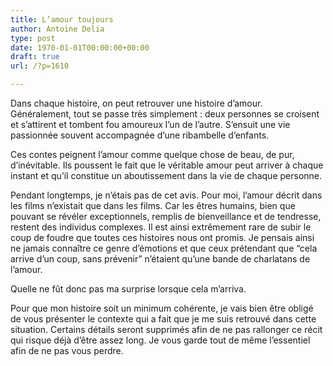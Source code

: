 ```yaml
---
title: L’amour toujours
author: Antoine Delia
type: post
date: 1970-01-01T00:00:00+00:00
draft: true
url: /?p=1610

---
```

Dans chaque histoire, on peut retrouver une histoire d&#8217;amour. Généralement, tout se passe très simplement : deux personnes se croisent et s&#8217;attirent et tombent fou amoureux l&#8217;un de l&#8217;autre. S&#8217;ensuit une vie passionnée souvent accompagnée d&#8217;une ribambelle d&#8217;enfants.

Ces contes peignent l&#8217;amour comme quelque chose de beau, de pur, d&#8217;inévitable. Ils poussent le fait que le véritable amour peut arriver à chaque instant et qu&#8217;il constitue un aboutissement dans la vie de chaque personne.

Pendant longtemps, je n&#8217;étais pas de cet avis. Pour moi, l&#8217;amour décrit dans les films n&#8217;existait que dans les films. Car les êtres humains, bien que pouvant se révéler exceptionnels, remplis de bienveillance et de tendresse, restent des individus complexes. Il est ainsi extrêmement rare de subir le coup de foudre que toutes ces histoires nous ont promis. Je pensais ainsi ne jamais connaître ce genre d&#8217;émotions et que ceux prétendant que &#8220;cela arrive d&#8217;un coup, sans prévenir&#8221; n&#8217;étaient qu&#8217;une bande de charlatans de l&#8217;amour.

Quelle ne fût donc pas ma surprise lorsque cela m&#8217;arriva.

Pour que mon histoire soit un minimum cohérente, je vais bien être obligé de vous présenter le contexte qui a fait que je me suis retrouvé dans cette situation. Certains détails seront supprimés afin de ne pas rallonger ce récit qui risque déjà d&#8217;être assez long. Je vous garde tout de même l&#8217;essentiel afin de ne pas vous perdre.

&nbsp;